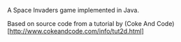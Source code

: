 A Space Invaders game implemented in Java.

Based on source code from a tutorial by (Coke And Code)[http://www.cokeandcode.com/info/tut2d.html]

